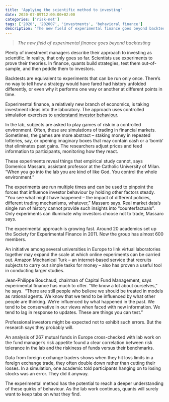 ```yaml
---
title: 'Applying the scientific method to investing'
date: 2020-07-09T12:00:00+02:00
categories: ['risk-net']
tags: ['2020', '202007', 'investments', 'behavioral finance']
description: 'The new field of experimental finance goes beyond backtesting'
---
```


> _The new field of experimental finance goes beyond backtesting_

Plenty of investment managers describe their approach to investing as scientific. In reality, that only goes so far. Scientists use experiments to prove their theories. In finance, quants build strategies, test them out-of-sample, and then peddle them to investors.

Backtests are equivalent to experiments that can be run only once. There’s no way to tell how a strategy would have fared had history unfolded differently, or even why it performs one way or another at different points in time.

Experimental finance, a relatively new branch of economics,  is taking investment ideas into the laboratory. The approach uses controlled simulation exercises to [understand investor behaviour](https://www.risk.net/investing/7649626/the-scientists-probing-the-human-mind-for-an-investing-edge).

In the lab, subjects are asked to play games of risk in a controlled environment. Often, these are simulations of trading in financial markets. Sometimes, the games are more abstract – staking money in repeated lotteries, say, or opening imaginary boxes that may contain cash or a ‘bomb’ that eliminates past gains. The researchers adjust prices and feed information to participants, monitoring how they react.

These experiments reveal things that empirical study cannot, says Domenico Massaro, assistant professor at the Catholic University of Milan. “When you go into the lab you are kind of like God. You control the whole environment.”

The experiments are run multiple times and can be used to pinpoint the forces that influence investor behaviour by holding other factors steady. “You see what might have happened – the impact of different policies, different trading mechanisms, whatever,” Massaro says. Real market data’s single run of history cannot provide such insights into “counterfactuals”. Only experiments can illuminate why investors choose not to trade, Massaro says.

The experimental approach is growing fast. Around 20 academics set up the Society for Experimental Finance in 2011. Now the group has almost 600 members.

An initiative among several universities in Europe to link virtual laboratories together may expand the scale at which online experiments can be carried out. Amazon Mechanical Turk – an internet-based service that recruits subjects to carry out simple tasks for money – also has proven a useful tool in conducting larger studies.

Jean-Philippe Bouchaud, chairman of Capital Fund Management, says experimental finance has much to offer. “We know a lot about ourselves,” he says.  “There are still people who believe we should be treated in models as rational agents. We know that we tend to be influenced by what other people are thinking. We’re influenced by what happened in the past. We tend to be conservative in our views when faced with new information. We tend to lag in response to updates. These are things you can test.”

Professional investors might be expected not to exhibit such errors. But the research says they probably will.

An analysis of 267 mutual funds in Europe cross-checked with lab work on the fund manager’s risk appetite found a clear correlation between risk tolerance in the lab and the riskiness of funds versus their benchmarks.

Data from foreign exchange traders shows when they hit loss limits in a foreign exchange trade, they often double down rather than cutting their losses. In a simulation, one academic told participants hanging on to losing stocks was an error. They did it anyway.

The experimental method has the potential to reach a deeper understanding of these quirks of behaviour. As the lab work continues, quants will surely want to keep tabs on what they find.


